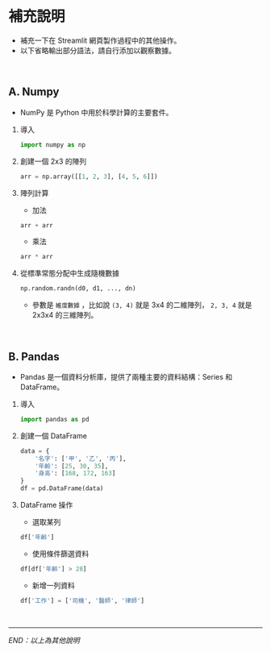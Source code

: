 # 補充說明
- 補充一下在 Streamlit 網頁製作過程中的其他操作。
- 以下省略輸出部分語法，請自行添加以觀察數據。

</br>

## A. Numpy
- NumPy 是 Python 中用於科學計算的主要套件。


1. 導入

    ```python
    import numpy as np
    ```

2. 創建一個 2x3 的陣列

    ```python
    arr = np.array([[1, 2, 3], [4, 5, 6]])
    ```

3. 陣列計算
    
    - 加法
    ```python
    arr + arr
    ```   
    - 乘法
    ```python
    arr * arr
    ```   

4. 從標準常態分配中生成隨機數據

    ```python
    np.random.randn(d0, d1, ..., dn)
    ``` 

   - 參數是 `維度數據` ，比如說 `(3, 4)` 就是 3x4 的二維陣列， `2, 3, 4` 就是 2x3x4 的三維陣列。

</br>


## B. Pandas
- Pandas 是一個資料分析庫，提供了兩種主要的資料結構：Series 和 DataFrame。

1. 導入

    ```python
    import pandas as pd
    ```

2. 創建一個 DataFrame

    ```python
    data = {
        '名字': ['甲', '乙', '丙'],
        '年齡': [25, 30, 35],
        '身高': [168, 172, 163]
    }
    df = pd.DataFrame(data)
    ```

3. DataFrame 操作

    - 選取某列
    ```python
    df['年齡']
    ```
    - 使用條件篩選資料
    ```python
    df[df['年齡'] > 28]
    ```
    - 新增一列資料
    ```python
    df['工作'] = ['司機', '醫師', '律師']
    ```


</br>

---

_END：以上為其他說明_
